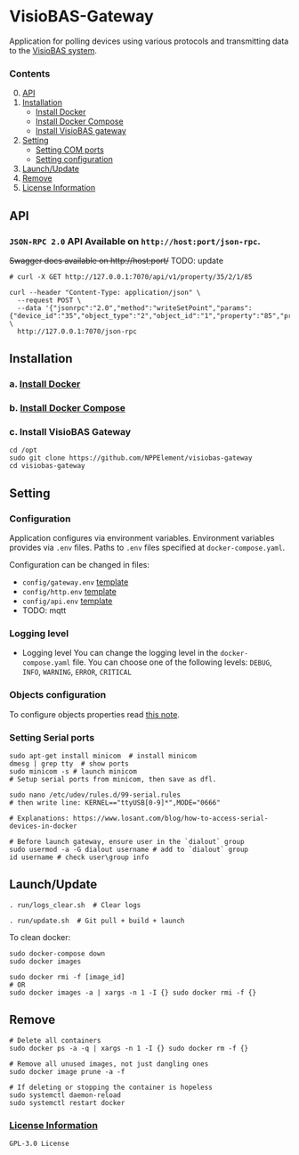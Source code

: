 # VisioBAS-Gateway

Application for polling devices using various protocols and transmitting data to
the [VisioBAS system](https://github.com/NPPElement/visiobas-broker).

### Contents
0. [API](#API)
1. [Installation](#Installation)
    - [Install Docker](#a-Install-Docker)
    - [Install Docker Compose](#b-Install-Docker-Compose)
    - [Install VisioBAS gateway](#c-Install-VisioBAS-Gateway)
2. [Setting](#Setting)
    - [Setting COM ports](#Setting-Serial-ports)
    - [Setting configuration](#Setting-configuration)
3. [Launch/Update](#LaunchUpdate)
4. [Remove](#Remove)
5. [License Information](#License-Information)

## API

### `JSON-RPC 2.0` API Available on `http://host:port/json-rpc`.

~~Swagger docs available on http://host:port/~~ TODO: update

```shell
# curl -X GET http://127.0.0.1:7070/api/v1/property/35/2/1/85

curl --header "Content-Type: application/json" \
  --request POST \
  --data '{"jsonrpc":"2.0","method":"writeSetPoint","params":{"device_id":"35","object_type":"2","object_id":"1","property":"85","priority":"10","index":"-1","tag":"9","value":"40"},"id":""}' \
  http://127.0.0.1:7070/json-rpc
```

## Installation

### a. [Install Docker](https://docs.docker.com/engine/install/)

### b. [Install Docker Compose](https://docs.docker.com/compose/install/)

### c. Install VisioBAS Gateway

```shell
cd /opt
sudo git clone https://github.com/NPPElement/visiobas-gateway
cd visiobas-gateway
```

## Setting

### Configuration

Application configures via environment variables. 
Environment variables provides via `.env` files.
Paths to `.env` files specified at `docker-compose.yaml`.

Configuration can be changed in files:
  - `config/gateway.env` [template](/config/templates/gateway.env)
  - `config/http.env` [template](/config/templates/http.env)
  - `config/api.env` [template](/config/templates/api.env)
  - TODO: mqtt

### Logging level

- Logging level You can change the logging level in the `docker-compose.yaml` file. You can
  choose one of the following levels: `DEBUG`, `INFO`, `WARNING`, `ERROR`, `CRITICAL`

### Objects configuration
To configure objects properties read [this note](/docs/properties_ru.md).

### Setting Serial ports

```shell
sudo apt-get install minicom  # install minicom
dmesg | grep tty  # show ports
sudo minicom -s # launch minicom
# Setup serial ports from minicom, then save as dfl.

sudo nano /etc/udev/rules.d/99-serial.rules
# then write line: KERNEL=="ttyUSB[0-9]*",MODE="0666"

# Explanations: https://www.losant.com/blog/how-to-access-serial-devices-in-docker

# Before launch gateway, ensure user in the `dialout` group
sudo usermod -a -G dialout username # add to `dialout` group
id username # check user\group info
```

## Launch/Update

```shell
. run/logs_clear.sh  # Clear logs

. run/update.sh  # Git pull + build + launch
```

To clean docker:

```shell
sudo docker-compose down 
sudo docker images

sudo docker rmi -f [image_id]
# OR
sudo docker images -a | xargs -n 1 -I {} sudo docker rmi -f {}
```

## Remove

```shell
# Delete all containers
sudo docker ps -a -q | xargs -n 1 -I {} sudo docker rm -f {}

# Remove all unused images, not just dangling ones
sudo docker image prune -a -f

# If deleting or stopping the container is hopeless
sudo systemctl daemon-reload
sudo systemctl restart docker
```

### [License Information](/LICENSE)

`GPL-3.0 License`
